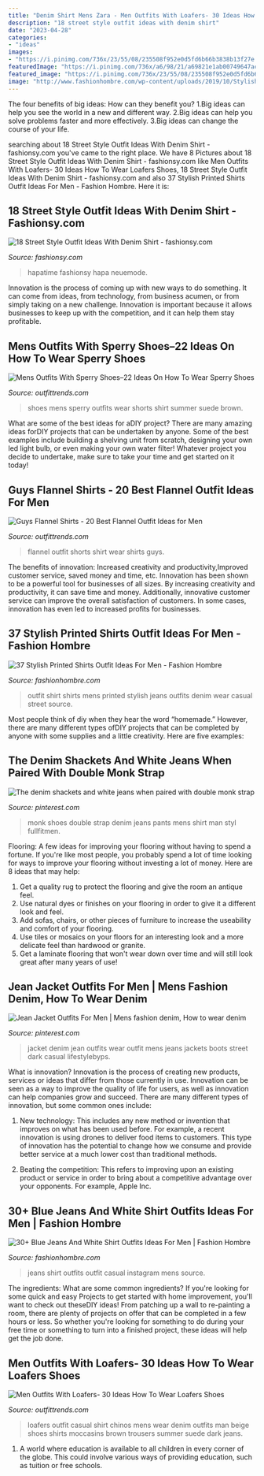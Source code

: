 ```yaml
---
title: "Denim Shirt Mens Zara - Men Outfits With Loafers- 30 Ideas How To Wear Loafers Shoes"
description: "18 street style outfit ideas with denim shirt"
date: "2023-04-28"
categories:
- "ideas"
images:
- "https://i.pinimg.com/736x/23/55/08/235508f952e0d5fd6b66b3838b13f27e.jpg"
featuredImage: "https://i.pinimg.com/736x/a6/98/21/a69821e1ab00749647ac072e16153d66.jpg"
featured_image: "https://i.pinimg.com/736x/23/55/08/235508f952e0d5fd6b66b3838b13f27e.jpg"
image: "http://www.fashionhombre.com/wp-content/uploads/2019/10/Stylish-Printed-Shirts-Outfit-Ideas-For-Men-6-1.jpg"
---
```



The four benefits of big ideas: How can they benefit you?
1.Big ideas can help you see the world in a new and different way.
2.Big ideas can help you solve problems faster and more effectively.
3.Big ideas can change the course of your life.

	

		
searching about 18 Street Style Outfit Ideas With Denim Shirt - fashionsy.com you've came to the right place. We have 8 Pictures about 18 Street Style Outfit Ideas With Denim Shirt - fashionsy.com like Men Outfits With Loafers- 30 Ideas How To Wear Loafers Shoes, 18 Street Style Outfit Ideas With Denim Shirt - fashionsy.com and also 37 Stylish Printed Shirts Outfit Ideas For Men - Fashion Hombre. Here it is:
		
    
## 18 Street Style Outfit Ideas With Denim Shirt - Fashionsy.com

<img loading=lazy src="https://fashionsy.com/wp-content/uploads/2014/03/chambrayandwhite.jpg" onerror="this.onerror=null;this.src='https://tse3.mm.bing.net/th?id=OIP.Kjs65FZ1bmfb20iWlHA1FgHaLE&amp;pid=15.1';" alt="18 Street Style Outfit Ideas With Denim Shirt - fashionsy.com">

_Source: fashionsy.com_

>hapatime fashionsy hapa neuemode. 

	

Innovation is the process of coming up with new ways to do something. It can come from ideas, from technology, from business acumen, or from simply taking on a new challenge. Innovation is important because it allows businesses to keep up with the competition, and it can help them stay profitable.

    
## Mens Outfits With Sperry Shoes–22 Ideas On How To Wear Sperry Shoes

<img loading=lazy src="https://www.outfittrends.com/wp-content/uploads/2016/06/f075be9a60260ee60bf88e40a9f6fd81.jpg" onerror="this.onerror=null;this.src='https://tse2.mm.bing.net/th?id=OIP.UeSMLGaiskwba5EZlei8ZAHaK2&amp;pid=15.1';" alt="Mens Outfits With Sperry Shoes–22 Ideas On How To Wear Sperry Shoes">

_Source: outfittrends.com_

>shoes mens sperry outfits wear shorts shirt summer suede brown. 

	

What are some of the best ideas for aDIY project?
There are many amazing ideas forDIY projects that can be undertaken by anyone. Some of the best examples include building a shelving unit from scratch, designing your own led light bulb, or even making your own water filter! Whatever project you decide to undertake, make sure to take your time and get started on it today!

    
## Guys Flannel Shirts - 20 Best Flannel Outfit Ideas For Men

<img loading=lazy src="http://www.outfittrends.com/wp-content/uploads/2017/04/how-to-wear-a-flannel-shirt-with-shorts.jpg" onerror="this.onerror=null;this.src='https://tse3.mm.bing.net/th?id=OIP.28O__VP7EO-wZqmHLRCFVQHaLw&amp;pid=15.1';" alt="Guys Flannel Shirts - 20 Best Flannel Outfit Ideas for Men">

_Source: outfittrends.com_

>flannel outfit shorts shirt wear shirts guys. 

	

The benefits of innovation: Increased creativity and productivity,Improved customer service, saved money and time, etc.
Innovation has been shown to be a powerful tool for businesses of all sizes. By increasing creativity and productivity, it can save time and money. Additionally, innovative customer service can improve the overall satisfaction of customers. In some cases, innovation has even led to increased profits for businesses.

    
## 37 Stylish Printed Shirts Outfit Ideas For Men - Fashion Hombre

<img loading=lazy src="http://www.fashionhombre.com/wp-content/uploads/2019/10/Stylish-Printed-Shirts-Outfit-Ideas-For-Men-6-1.jpg" onerror="this.onerror=null;this.src='https://tse4.mm.bing.net/th?id=OIP.XQkxOiOILNZouP753bvgNAHaPG&amp;pid=15.1';" alt="37 Stylish Printed Shirts Outfit Ideas For Men - Fashion Hombre">

_Source: fashionhombre.com_

>outfit shirt shirts mens printed stylish jeans outfits denim wear casual street source. 

	

Most people think of diy when they hear the word “homemade.” However, there are many different types ofDIY projects that can be completed by anyone with some supplies and a little creativity. Here are five examples:

    
## The Denim Shackets And White Jeans When Paired With Double Monk Strap

<img loading=lazy src="https://i.pinimg.com/736x/a6/98/21/a69821e1ab00749647ac072e16153d66.jpg" onerror="this.onerror=null;this.src='https://tse1.mm.bing.net/th?id=OIP.P181MkUXNI2fViQ6wnA8EQHaLD&amp;pid=15.1';" alt="The denim shackets and white jeans when paired with double monk strap">

_Source: pinterest.com_

>monk shoes double strap denim jeans pants mens shirt man styl fullfitmen. 

	

Flooring: A few ideas for improving your flooring without having to spend a fortune.
If you're like most people, you probably spend a lot of time looking for ways to improve your flooring without investing a lot of money. Here are 8 ideas that may help: 
1. Get a quality rug to protect the flooring and give the room an antique feel. 
2. Use natural dyes or finishes on your flooring in order to give it a different look and feel. 
3. Add sofas, chairs, or other pieces of furniture to increase the useability and comfort of your flooring. 
4. Use tiles or mosaics on your floors for an interesting look and a more delicate feel than hardwood or granite. 
5. Get a laminate flooring that won't wear down over time and will still look great after many years of use! 

    
## Jean Jacket Outfits For Men | Mens Fashion Denim, How To Wear Denim

<img loading=lazy src="https://i.pinimg.com/736x/23/55/08/235508f952e0d5fd6b66b3838b13f27e.jpg" onerror="this.onerror=null;this.src='https://tse2.mm.bing.net/th?id=OIP.W4URQLMw2Ue7HtYLWZCkbgHaLG&amp;pid=15.1';" alt="Jean Jacket Outfits For Men | Mens fashion denim, How to wear denim">

_Source: pinterest.com_

>jacket denim jean outfits wear outfit mens jeans jackets boots street dark casual lifestylebyps. 

	

What is innovation?
Innovation is the process of creating new products, services or ideas that differ from those currently in use. Innovation can be seen as a way to improve the quality of life for users, as well as innovation can help companies grow and succeed. There are many different types of innovation, but some common ones include:
1. New technology: This includes any new method or invention that improves on what has been used before. For example, a recent innovation is using drones to deliver food items to customers. This type of innovation has the potential to change how we consume and provide better service at a much lower cost than traditional methods.

2. Beating the competition: This refers to improving upon an existing product or service in order to bring about a competitive advantage over your opponents. For example, Apple Inc.

    
## 30+ Blue Jeans And White Shirt Outfits Ideas For Men | Fashion Hombre

<img loading=lazy src="http://fashionhombre.com/wp-content/uploads/2019/04/Blue-Jeans-White-Shirt-Outfits-Ideas-For-Men-2.jpg" onerror="this.onerror=null;this.src='https://tse2.mm.bing.net/th?id=OIP.I-c8KXiZYwnjaJJvwpxUOgHaJ-&amp;pid=15.1';" alt="30+ Blue Jeans And White Shirt Outfits Ideas For Men | Fashion Hombre">

_Source: fashionhombre.com_

>jeans shirt outfits outfit casual instagram mens source. 

	

The ingredients: What are some common ingredients?
If you're looking for some quick and easy Projects to get started with home improvement, you'll want to check out theseDIY ideas! From patching up a wall to re-painting a room, there are plenty of projects on offer that can be completed in a few hours or less. So whether you're looking for something to do during your free time or something to turn into a finished project, these ideas will help get the job done.

    
## Men Outfits With Loafers- 30 Ideas How To Wear Loafers Shoes

<img loading=lazy src="https://www.outfittrends.com/wp-content/uploads/2016/05/Loafers-Outfits3.jpg" onerror="this.onerror=null;this.src='https://tse1.mm.bing.net/th?id=OIP.f9QKdzF6UgVo_nblW78RcQHaVj&amp;pid=15.1';" alt="Men Outfits With Loafers- 30 Ideas How To Wear Loafers Shoes">

_Source: outfittrends.com_

>loafers outfit casual shirt chinos mens wear denim outfits man beige shoes shirts moccasins brown trousers summer suede dark jeans. 

	

1. A world where education is available to all children in every corner of the globe. This could involve various ways of providing education, such as tuition or free schools. 

